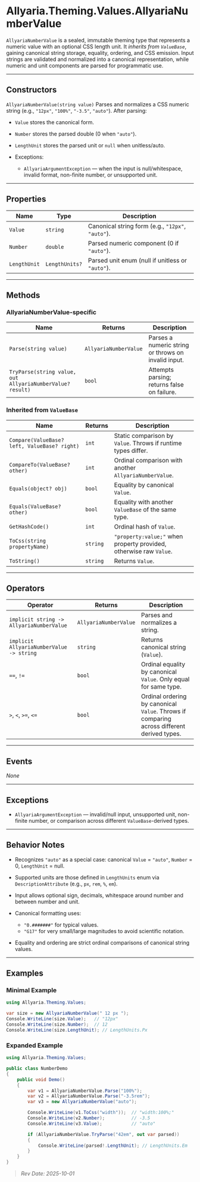# Allyaria.Theming.Values.AllyariaNumberValue

`AllyariaNumberValue` is a sealed, immutable theming type that represents a numeric value with an optional CSS length
unit. It *inherits from `ValueBase`*, gaining canonical string storage, equality, ordering, and CSS emission. Input
strings are validated and normalized into a canonical representation, while numeric and unit components are parsed
for programmatic use.

---

## Constructors

`AllyariaNumberValue(string value)`
Parses and normalizes a CSS numeric string (e.g., `"12px"`, `"100%"`, `"-3.5"`, `"auto"`).
After parsing:

* `Value` stores the canonical form.

* `Number` stores the parsed double (0 when `"auto"`).

* `LengthUnit` stores the parsed unit or `null` when unitless/auto.

* Exceptions:

    * `AllyariaArgumentException` — when the input is null/whitespace, invalid format, non-finite number, or unsupported
      unit.

---

## Properties

| Name         | Type           | Description                                       |
|--------------|----------------|---------------------------------------------------|
| `Value`      | `string`       | Canonical string form (e.g., `"12px"`, `"auto"`). |
| `Number`     | `double`       | Parsed numeric component (0 if `"auto"`).         |
| `LengthUnit` | `LengthUnits?` | Parsed unit enum (null if unitless or `"auto"`).  |

---

## Methods

### AllyariaNumberValue-specific

| Name                                                      | Returns               | Description                                         |
|-----------------------------------------------------------|-----------------------|-----------------------------------------------------|
| `Parse(string value)`                                     | `AllyariaNumberValue` | Parses a numeric string or throws on invalid input. |
| `TryParse(string value, out AllyariaNumberValue? result)` | `bool`                | Attempts parsing; returns false on failure.         |

### Inherited from `ValueBase`

| Name                                         | Returns  | Description                                                        |
|----------------------------------------------|----------|--------------------------------------------------------------------|
| `Compare(ValueBase? left, ValueBase? right)` | `int`    | Static comparison by `Value`. Throws if runtime types differ.      |
| `CompareTo(ValueBase? other)`                | `int`    | Ordinal comparison with another `AllyariaNumberValue`.             |
| `Equals(object? obj)`                        | `bool`   | Equality by canonical `Value`.                                     |
| `Equals(ValueBase? other)`                   | `bool`   | Equality with another `ValueBase` of the same type.                |
| `GetHashCode()`                              | `int`    | Ordinal hash of `Value`.                                           |
| `ToCss(string propertyName)`                 | `string` | `"property:value;"` when property provided, otherwise raw `Value`. |
| `ToString()`                                 | `string` | Returns `Value`.                                                   |

---

## Operators

| Operator                                 | Returns               | Description                                                                                |
|------------------------------------------|-----------------------|--------------------------------------------------------------------------------------------|
| `implicit string -> AllyariaNumberValue` | `AllyariaNumberValue` | Parses and normalizes a string.                                                            |
| `implicit AllyariaNumberValue -> string` | `string`              | Returns canonical string (`Value`).                                                        |
| `==`, `!=`                               | `bool`                | Ordinal equality by canonical `Value`. Only equal for same type.                           |
| `>`, `<`, `>=`, `<=`                     | `bool`                | Ordinal ordering by canonical `Value`. Throws if comparing across different derived types. |

---

## Events

*None*

---

## Exceptions

* `AllyariaArgumentException` — invalid/null input, unsupported unit, non-finite number, or comparison across different
  `ValueBase`-derived types.

---

## Behavior Notes

* Recognizes `"auto"` as a special case: canonical `Value` = `"auto"`, `Number` = 0, `LengthUnit` = null.
* Supported units are those defined in `LengthUnits` enum via `DescriptionAttribute` (e.g., `px`, `rem`, `%`, `em`).
* Input allows optional sign, decimals, whitespace around number and between number and unit.
* Canonical formatting uses:

    * `"0.#######"` for typical values.
    * `"G17"` for very small/large magnitudes to avoid scientific notation.
* Equality and ordering are strict ordinal comparisons of canonical string values.

---

## Examples

### Minimal Example

```csharp
using Allyaria.Theming.Values;

var size = new AllyariaNumberValue(" 12 px ");
Console.WriteLine(size.Value);   // "12px"
Console.WriteLine(size.Number);  // 12
Console.WriteLine(size.LengthUnit); // LengthUnits.Px
```

### Expanded Example

```csharp
using Allyaria.Theming.Values;

public class NumberDemo
{
    public void Demo()
    {
        var v1 = AllyariaNumberValue.Parse("100%");
        var v2 = AllyariaNumberValue.Parse("-3.5rem");
        var v3 = new AllyariaNumberValue("auto");

        Console.WriteLine(v1.ToCss("width"));  // "width:100%;"
        Console.WriteLine(v2.Number);          // -3.5
        Console.WriteLine(v3.Value);           // "auto"

        if (AllyariaNumberValue.TryParse("42em", out var parsed))
        {
            Console.WriteLine(parsed!.LengthUnit); // LengthUnits.Em
        }
    }
}
```

> *Rev Date: 2025-10-01*
